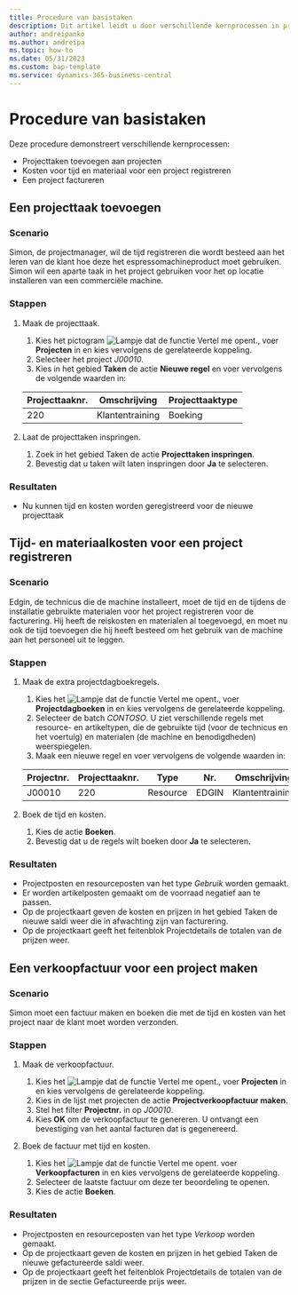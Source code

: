 ```yaml
---
title: Procedure van basistaken
description: Dit artikel leidt u door verschillende kernprocessen in projectmanagement.
author: andreipanko
ms.author: andreipa
ms.topic: how-to
ms.date: 05/31/2023
ms.custom: bap-template
ms.service: dynamics-365-business-central
---
```

# <a name="walkthrough-of-basic-jobs"></a>Procedure van basistaken

Deze procedure demonstreert verschillende kernprocessen:

- Projecttaken toevoegen aan projecten
- Kosten voor tijd en materiaal voor een project registreren
- Een project factureren

## <a name="adding-a-project-task"></a>Een projecttaak toevoegen

### <a name="scenario"></a>Scenario

Simon, de projectmanager, wil de tijd registreren die wordt besteed aan het leren van de klant hoe deze het espressomachineproduct moet gebruiken. Simon wil een aparte taak in het project gebruiken voor het op locatie installeren van een commerciële machine.

### <a name="steps"></a>Stappen

1. Maak de projecttaak.

    1. Kies het pictogram ![Lampje dat de functie Vertel me opent.](../../media/ui-search/search_small.png "Vertel me wat u wilt doen"), voer **Projecten** in en kies vervolgens de gerelateerde koppeling.  
    2. Selecteer het project *J00010*.
    3. Kies in het gebied **Taken** de actie **Nieuwe regel** en voer vervolgens de volgende waarden in:
 
    |Projecttaaknr.|Omschrijving|Projecttaaktype|
    |------------|-----------|-------------|  
    |220|Klantentraining|Boeking|

2. Laat de projecttaken inspringen.
   1. Zoek in het gebied Taken de actie **Projecttaken inspringen**.
   2. Bevestig dat u taken wilt laten inspringen door **Ja** te selecteren.

### <a name="results"></a>Resultaten

 - Nu kunnen tijd en kosten worden geregistreerd voor de nieuwe projecttaak

## <a name="record-time-and-material-expenses-to-a-project"></a>Tijd- en materiaalkosten voor een project registreren

### <a name="scenario-1"></a>Scenario

Edgin, de technicus die de machine installeert, moet de tijd en de tijdens de installatie gebruikte materialen voor het project registreren voor de facturering. Hij heeft de reiskosten en materialen al toegevoegd, en moet nu ook de tijd toevoegen die hij heeft besteed om het gebruik van de machine aan het personeel uit te leggen.

### <a name="steps-1"></a>Stappen

1. Maak de extra projectdagboekregels.

    1. Kies het ![Lampje dat de functie Vertel me opent.](../../media/ui-search/search_small.png "Vertel me wat u wilt doen"), voer **Projectdagboeken** in en kies vervolgens de gerelateerde koppeling.  
    2. Selecteer de batch *CONTOSO*. U ziet verschillende regels met resource- en artikeltypen, die de gebruikte tijd (voor de technicus en het voertuig) en materialen (de machine en benodigdheden) weerspiegelen.
    3. Maak een nieuwe regel en voer vervolgens de volgende waarden in:
 
    |Projectnr.|Projecttaaknr.|Type|Nr.|Omschrijving|Hoeveelheid|
    |-------|------------|----|---|-----------|--------|  
    |J00010|220|Resource|EDGIN|Klantentraining|1|

2. Boek de tijd en kosten.
   1. Kies de actie **Boeken**.
   2. Bevestig dat u de regels wilt boeken door **Ja** te selecteren.

### <a name="results-1"></a>Resultaten

- Projectposten en resourceposten van het type *Gebruik* worden gemaakt.
- Er worden artikelposten gemaakt om de voorraad negatief aan te passen.
- Op de projectkaart geven de kosten en prijzen in het gebied Taken de nieuwe saldi weer die in afwachting zijn van facturering.
- Op de projectkaart geeft het feitenblok Projectdetails de totalen van de prijzen weer.

## <a name="creating-a-sales-invoice-for-a-project"></a>Een verkoopfactuur voor een project maken

### <a name="scenario-2"></a>Scenario

Simon moet een factuur maken en boeken die met de tijd en kosten van het project naar de klant moet worden verzonden.

### <a name="steps-2"></a>Stappen

1. Maak de verkoopfactuur.

    1. Kies het ![Lampje dat de functie Vertel me opent.](../../media/ui-search/search_small.png "Vertel me wat u wilt doen"), voer **Projecten** in en kies vervolgens de gerelateerde koppeling.  
    2. Kies in de lijst met projecten de actie **Projectverkoopfactuur maken**.
    3. Stel het filter **Projectnr.** in op *J00010*.
    4. Kies **OK** om de verkoopfactuur te genereren. U ontvangt een bevestiging van het aantal facturen dat is gegenereerd.

2. Boek de factuur met tijd en kosten.

   1. Kies het ![Lampje dat de functie Vertel me opent.](../../media/ui-search/search_small.png "Vertel me wat u wilt doen") voer **Verkoopfacturen** in en kies vervolgens de gerelateerde koppeling.  
   2. Selecteer de laatste factuur om deze ter beoordeling te openen.
   3. Kies de actie **Boeken**.

### <a name="results-2"></a>Resultaten

- Projectposten en resourceposten van het type *Verkoop* worden gemaakt.
- Op de projectkaart geven de kosten en prijzen in het gebied Taken de nieuwe gefactureerde saldi weer.
- Op de projectkaart geeft het feitenblok Projectdetails de totalen van de prijzen in de sectie Gefactureerde prijs weer.
